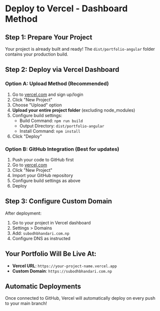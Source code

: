 # Deploy to Vercel - Dashboard Method

## Step 1: Prepare Your Project
Your project is already built and ready! The `dist/portfolio-angular` folder contains your production build.

## Step 2: Deploy via Vercel Dashboard

### Option A: Upload Method (Recommended)
1. Go to [vercel.com](https://vercel.com) and sign up/login
2. Click "New Project"
3. Choose "Upload" option
4. **Upload your entire project folder** (excluding node_modules)
5. Configure build settings:
   - Build Command: `npm run build`
   - Output Directory: `dist/portfolio-angular`
   - Install Command: `npm install`
6. Click "Deploy"

### Option B: GitHub Integration (Best for updates)
1. Push your code to GitHub first
2. Go to [vercel.com](https://vercel.com)
3. Click "New Project"
4. Import your GitHub repository
5. Configure build settings as above
6. Deploy

## Step 3: Configure Custom Domain
After deployment:
1. Go to your project in Vercel dashboard
2. Settings > Domains
3. Add: `subodhbhandari.com.np`
4. Configure DNS as instructed

## Your Portfolio Will Be Live At:
- **Vercel URL**: `https://your-project-name.vercel.app`
- **Custom Domain**: `https://subodhbhandari.com.np`

## Automatic Deployments
Once connected to GitHub, Vercel will automatically deploy on every push to your main branch!
